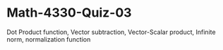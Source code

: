 # Math-4330-Quiz-03
Dot Product function, Vector subtraction, Vector-Scalar product, Infinite norm, normalization function
